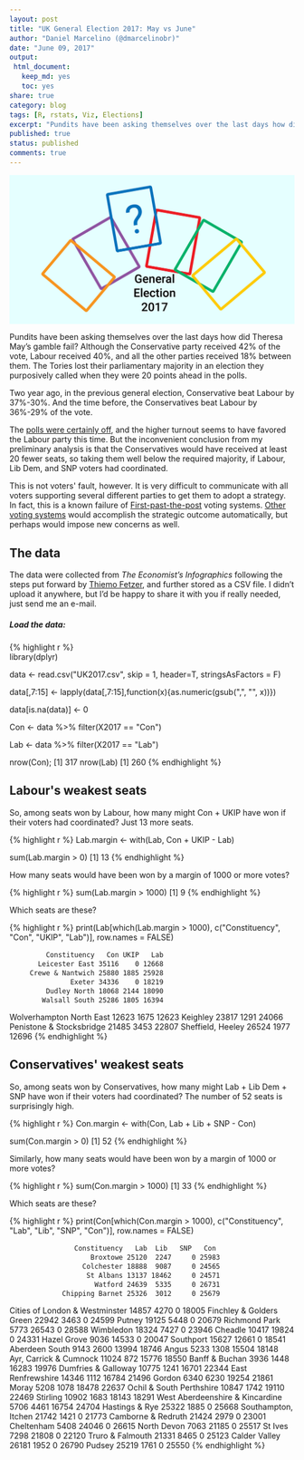 ```yaml
---
layout: post
title: "UK General Election 2017: May vs June"
author: "Daniel Marcelino (@dmarcelinobr)"
date: "June 09, 2017"
output:
 html_document: 
   keep_md: yes
   toc: yes
share: true
category: blog
tags: [R, rstats, Viz, Elections]
excerpt: "Pundits have been asking themselves over the last days how did Theresa May's gamble fail? I would say it could have been even worse."
published: true
status: published
comments: true
---
```


<img src="/img/2017/electionresults.png" title="center" alt="center" style="display: block; margin: auto;" />

Pundits have been asking themselves over the last days how did Theresa  May’s gamble fail? Although the Conservative party received 42% of the vote, Labour received 40%, and all the other parties received 18% between them. The Tories lost their parliamentary majority in an election they purposively called when they were 20 points ahead in the polls. 

Two year ago, in the previous general election, Conservative beat Labour by 37%-30%. And the time before, the Conservatives beat Labour by 36%-29% of the vote.

The [polls were certainly off](https://yougov.co.uk/news/2017/06/07/final-call-poll-tories-seven-points-and-set-increa/), and the higher turnout seems to have favored the Labour party this time. But the inconvenient conclusion from my preliminary analysis is that the Conservatives would have received at least 20 fewer seats, so taking them well below the required majority, if Labour, Lib Dem, and SNP voters had coordinated.

This is not voters' fault, however. It is very difficult to communicate with all voters supporting several different parties to get them to adopt a strategy. In fact, this is a known failure of [First-past-the-post](https://en.wikipedia.org/wiki/First-past-the-post_voting) voting systems. [Other voting systems](https://en.wikipedia.org/wiki/Instant-runoff_voting) would accomplish the strategic outcome automatically, but perhaps would impose new concerns as well.

## The data
The data were collected from *The Economist’s Infographics* following the steps put forward by [Thiemo Fetzer](http://freigeist.devmag.net/r/1002-uk-2017-general-election-results-data.html), and further stored as a CSV file. I didn’t upload it anywhere, but I’d be happy to share it with you if really needed, just send me an e-mail. 
 

##### Load the data:
{% highlight r %}	
library(dplyr)

data <- read.csv("UK2017.csv", skip = 1, header=T, stringsAsFactors = F)

data[,7:15] <- lapply(data[,7:15],function(x){as.numeric(gsub(",", "", x))})

data[is.na(data)] <- 0

Con <- data %>% filter(X2017 == "Con")

Lab <- data %>% filter(X2017 == "Lab")

nrow(Con); 
[1] 317
nrow(Lab)
[1] 260
{% endhighlight %}


## Labour's weakest seats

So, among seats won by Labour, how many might Con + UKIP have won if their voters had coordinated? Just 13 more seats.

{% highlight r %}
Lab.margin <- with(Lab, Con + UKIP - Lab)

sum(Lab.margin > 0)
[1] 13
{% endhighlight %}

How many seats would have been won by a margin of 1000 or more votes?

{% highlight r %}
sum(Lab.margin > 1000)
[1] 9
{% endhighlight %}


Which seats are these?

{% highlight r %}
print(Lab[which(Lab.margin > 1000),
	c("Constituency", "Con", "UKIP", "Lab")], 
		row.names = FALSE)

             Constituency   Con UKIP   Lab
           Leicester East 35116    0 12668
         Crewe & Nantwich 25880 1885 25928
                   Exeter 34336    0 18219
             Dudley North 18068 2144 18090
            Walsall South 25286 1805 16394
 Wolverhampton North East 12623 1675 12623
                 Keighley 23817 1291 24066
 Penistone & Stocksbridge 21485 3453 22807
        Sheffield, Heeley 26524 1977 12696
{% endhighlight %}

## Conservatives' weakest seats

So, among seats won by Conservatives, how many might Lab + Lib Dem + SNP have won if their voters had coordinated? The number of 52 seats is surprisingly high. 

{% highlight r %}
Con.margin <- with(Con, Lab + Lib + SNP - Con)

sum(Con.margin > 0)
[1] 52
{% endhighlight %}


Similarly, how many seats would have been won by a margin of 1000 or more votes?

{% highlight r %}
sum(Con.margin > 1000)
[1] 33
{% endhighlight %}


Which seats are these?

{% highlight r %}
print(Con[which(Con.margin > 1000), 
	c("Constituency", "Lab", "Lib", "SNP", "Con")],
		row.names = FALSE)

                    Constituency   Lab  Lib   SNP   Con
                        Broxtowe 25120  2247     0 25983
                      Colchester 18888  9087     0 24565
                       St Albans 13137 18462     0 24571
                         Watford 24639  5335     0 26731
                 Chipping Barnet 25326  3012     0 25679
  Cities of London & Westminster 14857  4270     0 18005
        Finchley & Golders Green 22942  3463     0 24599
                          Putney 19125  5448     0 20679
                   Richmond Park  5773 26543     0 28588
                       Wimbledon 18324  7427     0 23946
                         Cheadle 10417 19824     0 24331
                     Hazel Grove  9036 14533     0 20047
                       Southport 15627 12661     0 18541
                  Aberdeen South  9143  2600 13994 18746
                           Angus  5233  1308 15504 18148
          Ayr, Carrick & Cumnock 11024   872 15776 18550
                  Banff & Buchan  3936  1448 16283 19976
             Dumfries & Galloway 10775  1241 16701 22344
               East Renfrewshire 14346  1112 16784 21496
                          Gordon  6340  6230 19254 21861
                           Moray  5208  1078 18478 22637
        Ochil & South Perthshire 10847  1742 19110 22469
                        Stirling 10902  1683 18143 18291
 West Aberdeenshire & Kincardine  5706  4461 16754 24704
                  Hastings & Rye 25322  1885     0 25668
             Southampton, Itchen 21742  1421     0 21773
              Camborne & Redruth 21424  2979     0 23001
                      Cheltenham  5408 24046     0 26615
                     North Devon  7063 21185     0 25517
                         St Ives  7298 21808     0 22120
                Truro & Falmouth 21331  8465     0 25123
                   Calder Valley 26181  1952     0 26790
                          Pudsey 25219  1761     0 25550
{% endhighlight %}


